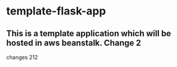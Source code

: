# template-flask-app

## This is a template application which will be hosted in aws beanstalk. Change 2
changes 212
